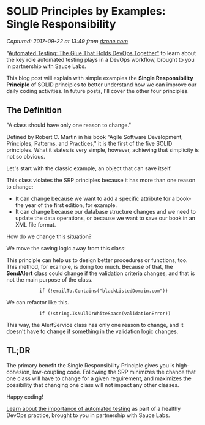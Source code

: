 # SOLID Principles by Examples: Single Responsibility

_Captured: 2017-09-22 at 13:49 from [dzone.com](https://dzone.com/articles/solid-principles-by-examples-single-responsability?edition=325534&utm_source=Zone%20Newsletter&utm_medium=email&utm_campaign=devops%202017-09-22)_

"[Automated Testing: The Glue That Holds DevOps Together"](https://dzone.com/go?i=236222&u=http%3A%2F%2Finfo.saucelabs.com%2FAutomated_Testing_Glue_LP-DZone.html%3Futm_medium%3Dpre-roll_textlink%26utm_content%3Darticle) to learn about the key role automated testing plays in a DevOps workflow, brought to you in partnership with Sauce Labs.

This blog post will explain with simple examples the **Single Responsibility Principle** of SOLID principles to better understand how we can improve our daily coding activities. In future posts, I'll cover the other four principles.

## The Definition

"A class should have only one reason to change."

Defined by Robert C. Martin in his book "Agile Software Development, Principles, Patterns, and Practices," it is the first of the five SOLID principles. What it states is very simple, however, achieving that simplicity is not so obvious.

Let's start with the classic example, an object that can save itself.

This class violates the SRP principles because it has more than one reason to change:

  * It can change because we want to add a specific attribute for a book- the year of the first edition, for example.
  * It can change because our database structure changes and we need to update the data operations, or because we want to save our book in an XML file format.

How do we change this situation?

We move the saving logic away from this class:

This principle can help us to design better procedures or functions, too. This method, for example, is doing too much. Because of that, the **SendAlert** class could change if the validation criteria changes, and that is not the main purpose of the class.
    
    
                if (!emailTo.Contains("blackListedDomain.com"))

We can refactor like this.
    
    
                if (!string.IsNullOrWhiteSpace(validationError))

This way, the AlertService class has only one reason to change, and it doesn't have to change if something in the validation logic changes.

## TL;DR

The primary benefit the Single Responsibility Principle gives you is high-cohesion, low-coupling code. Following the SRP minimizes the chance that one class will have to change for a given requirement, and maximizes the possibility that changing one class will not impact any other classes.

Happy coding!

[Learn about the importance of automated testing](https://dzone.com/go?i=236223&u=http%3A%2F%2Finfo.saucelabs.com%2FAutomated_Testing_Glue_LP-DZone.html%3Futm_medium%3Dpost-roll_textlink%26utm_content%3Darticle) as part of a healthy DevOps practice, brought to you in partnership with Sauce Labs.
